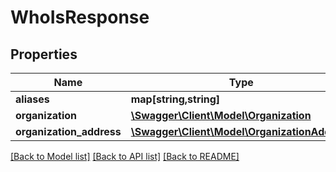# WhoIsResponse

## Properties
Name | Type | Description | Notes
------------ | ------------- | ------------- | -------------
**aliases** | **map[string,string]** |  | [optional] 
**organization** | [**\Swagger\Client\Model\Organization**](Organization.md) |  | [optional] 
**organization_address** | [**\Swagger\Client\Model\OrganizationAddress**](OrganizationAddress.md) |  | [optional] 

[[Back to Model list]](../README.md#documentation-for-models) [[Back to API list]](../README.md#documentation-for-api-endpoints) [[Back to README]](../README.md)


